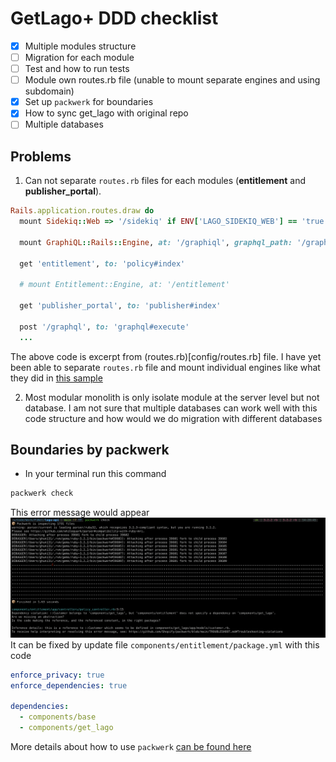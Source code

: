 # GetLago+ DDD checklist

- [x] Multiple modules structure
- [ ] Migration for each module
- [ ] Test and how to run tests
- [ ] Module own routes.rb file (unable to mount separate engines and using subdomain)
- [x] Set up `packwerk` for boundaries
- [x] How to sync get_lago with original repo
- [ ] Multiple databases

## Problems
1. Can not separate `routes.rb` files for each modules (**entitlement** and **publisher_portal**). 
```rb
Rails.application.routes.draw do
  mount Sidekiq::Web => '/sidekiq' if ENV['LAGO_SIDEKIQ_WEB'] == 'true'

  mount GraphiQL::Rails::Engine, at: '/graphiql', graphql_path: '/graphql' if Rails.env.development?

  get 'entitlement', to: 'policy#index'

  # mount Entitlement::Engine, at: '/entitlement'

  get 'publisher_portal', to: 'publisher#index'

  post '/graphql', to: 'graphql#execute'
  ...
```
The above code is excerpt from (routes.rb)[config/routes.rb] file. I have yet been able to separate `routes.rb` file and mount individual engines like what they did in [this sample](https://github.com/pinzonjulian/all_you_need_is_rails_engines)

2. Most modular monolith is only isolate module at the server level but not database. I am not sure that multiple databases can work well with this code structure and how would we do migration with different databases

## Boundaries by packwerk

- In your terminal run this command

```sh
packwerk check
```

This error message would appear
![packwerk violation message](local_images/packwerk_violation.png)
It can be fixed by update file `components/entitlement/package.yml` with this code

```yml
enforce_privacy: true
enforce_dependencies: true

dependencies:
  - components/base
  - components/get_lago
```

More details about how to use `packwerk` [can be found here](https://github.com/Shopify/packwerk/blob/main/USAGE.md#Enforcing-dependency-boundary)
